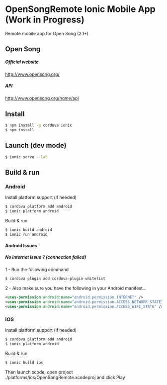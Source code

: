 OpenSongRemote Ionic Mobile App (Work in Progress)
=====================
Remote mobile app for Open Song (2.1+)

## Open Song

##### Official website 
http://www.opensong.org/

##### API
http://www.opensong.org/home/api

## Install

```bash
$ npm install -g cordova ionic
$ npm install
```

## Launch (dev mode)

```bash
$ ionic serve --lab
```

## Build & run

### Android 

Install platform support (if needed)
```bash
$ cordova platform add android
$ ionic platform android
```

Build & run
```bash
$ ionic build android
$ ionic run android
```

#### Android Issues 

##### No internet issue ? (connection failed) 
1 - Run the following command
```bash
$ cordova plugin add cordova-plugin-whitelist
```
2 - Also make sure you have the following in your Android manifest...
```xml
<uses-permission android:name="android.permission.INTERNET" />
<uses-permission android:name="android.permission.ACCESS_NETWORK_STATE" />
<uses-permission android:name="android.permission.ACCESS_WIFI_STATE" />
 ```


### iOS

Install platform support (if needed)
```bash
$ cordova platform add android
$ ionic platform android
```

Build & run
```bash
$ ionic build ios
```
Then launch xcode, open project ./platforms/ios/OpenSongRemote.xcodeproj and click Play
